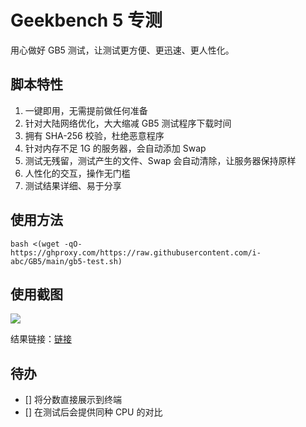 # Geekbench 5 专测

用心做好 GB5 测试，让测试更方便、更迅速、更人性化。

## 脚本特性

1. 一键即用，无需提前做任何准备
2. 针对大陆网络优化，大大缩减 GB5 测试程序下载时间
3. 拥有 SHA-256 校验，杜绝恶意程序
4. 针对内存不足 1G 的服务器，会自动添加 Swap
5. 测试无残留，测试产生的文件、Swap 会自动清除，让服务器保持原样
6. 人性化的交互，操作无门槛
7. 测试结果详细、易于分享

## 使用方法

```
bash <(wget -qO- https://ghproxy.com/https://raw.githubusercontent.com/i-abc/GB5/main/gb5-test.sh)
```

## 使用截图

![](https://cdn.staticaly.com/gh/i-abc/GB5/main/images/1.gif)

结果链接：[链接](https://browser.geekbench.com/v5/cpu/21531872)

## 待办

- [] 将分数直接展示到终端
- [] 在测试后会提供同种 CPU 的对比
